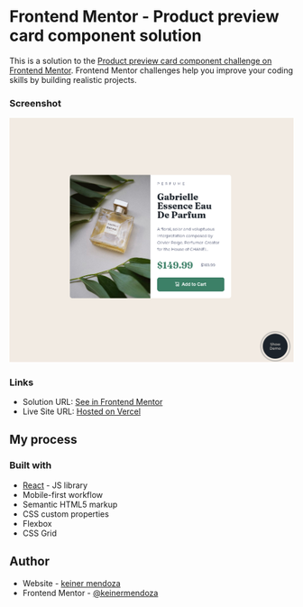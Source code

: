 # Frontend Mentor - Product preview card component solution

This is a solution to the [Product preview card component challenge on Frontend Mentor](https://www.frontendmentor.io/challenges/product-preview-card-component-GO7UmttRfa). Frontend Mentor challenges help you improve your coding skills by building realistic projects. 

### Screenshot

![](./public/images/product-card.png)


### Links

- Solution URL: [See in Frontend Mentor](https://www.frontendmentor.io/solutions/product-card-component-in-react-demo-product-gallery-3jnbWhNLrR)
- Live Site URL: [Hosted on Vercel](https://fm-product-card-cyan.vercel.app/)

## My process

### Built with
- [React](https://reactjs.org/) - JS library
- Mobile-first workflow
- Semantic HTML5 markup
- CSS custom properties
- Flexbox
- CSS Grid

## Author

- Website - [keiner mendoza](https://keinermendoza.com)
- Frontend Mentor - [@keinermendoza](https://www.frontendmentor.io/profile/keinermendoza)